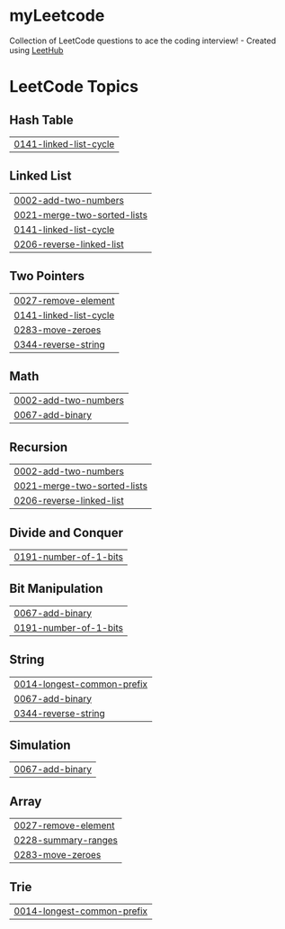 # myLeetcode
Collection of LeetCode questions to ace the coding interview! - Created using [LeetHub](https://github.com/minjungsung/leethub)

<!---LeetCode Topics Start-->
# LeetCode Topics
## Hash Table
|  |
| ------- |
| [0141-linked-list-cycle](https://github.com/yashihh/myLeetcode/tree/master/0141-linked-list-cycle) |
## Linked List
|  |
| ------- |
| [0002-add-two-numbers](https://github.com/yashihh/myLeetcode/tree/master/0002-add-two-numbers) |
| [0021-merge-two-sorted-lists](https://github.com/yashihh/myLeetcode/tree/master/0021-merge-two-sorted-lists) |
| [0141-linked-list-cycle](https://github.com/yashihh/myLeetcode/tree/master/0141-linked-list-cycle) |
| [0206-reverse-linked-list](https://github.com/yashihh/myLeetcode/tree/master/0206-reverse-linked-list) |
## Two Pointers
|  |
| ------- |
| [0027-remove-element](https://github.com/yashihh/myLeetcode/tree/master/0027-remove-element) |
| [0141-linked-list-cycle](https://github.com/yashihh/myLeetcode/tree/master/0141-linked-list-cycle) |
| [0283-move-zeroes](https://github.com/yashihh/myLeetcode/tree/master/0283-move-zeroes) |
| [0344-reverse-string](https://github.com/yashihh/myLeetcode/tree/master/0344-reverse-string) |
## Math
|  |
| ------- |
| [0002-add-two-numbers](https://github.com/yashihh/myLeetcode/tree/master/0002-add-two-numbers) |
| [0067-add-binary](https://github.com/yashihh/myLeetcode/tree/master/0067-add-binary) |
## Recursion
|  |
| ------- |
| [0002-add-two-numbers](https://github.com/yashihh/myLeetcode/tree/master/0002-add-two-numbers) |
| [0021-merge-two-sorted-lists](https://github.com/yashihh/myLeetcode/tree/master/0021-merge-two-sorted-lists) |
| [0206-reverse-linked-list](https://github.com/yashihh/myLeetcode/tree/master/0206-reverse-linked-list) |
## Divide and Conquer
|  |
| ------- |
| [0191-number-of-1-bits](https://github.com/yashihh/myLeetcode/tree/master/0191-number-of-1-bits) |
## Bit Manipulation
|  |
| ------- |
| [0067-add-binary](https://github.com/yashihh/myLeetcode/tree/master/0067-add-binary) |
| [0191-number-of-1-bits](https://github.com/yashihh/myLeetcode/tree/master/0191-number-of-1-bits) |
## String
|  |
| ------- |
| [0014-longest-common-prefix](https://github.com/yashihh/myLeetcode/tree/master/0014-longest-common-prefix) |
| [0067-add-binary](https://github.com/yashihh/myLeetcode/tree/master/0067-add-binary) |
| [0344-reverse-string](https://github.com/yashihh/myLeetcode/tree/master/0344-reverse-string) |
## Simulation
|  |
| ------- |
| [0067-add-binary](https://github.com/yashihh/myLeetcode/tree/master/0067-add-binary) |
## Array
|  |
| ------- |
| [0027-remove-element](https://github.com/yashihh/myLeetcode/tree/master/0027-remove-element) |
| [0228-summary-ranges](https://github.com/yashihh/myLeetcode/tree/master/0228-summary-ranges) |
| [0283-move-zeroes](https://github.com/yashihh/myLeetcode/tree/master/0283-move-zeroes) |
## Trie
|  |
| ------- |
| [0014-longest-common-prefix](https://github.com/yashihh/myLeetcode/tree/master/0014-longest-common-prefix) |
<!---LeetCode Topics End-->